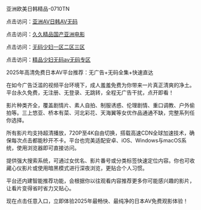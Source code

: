 亚洲欧美日韩精品-0710TN

点击访问：<a href="https://heiliaozj3tjd.pages.dev">亚洲AV日韩AV无码</a>

点击访问：<a href="https://heiliaoow5kzm.pages.dev">久久精品国产亚洲电影</a>

点击访问：<a href="https://heiliaoxwd5i8.pages.dev">无码少妇一区二区三区</a>

点击访问：<a href="https://heiliaoll4qsx.pages.dev">精品少妇无码av无码专区</a>

2025年高清免费日本AV平台推荐：无广告+无码全集+快速直达

在如今广告泛滥的视频平台环境下，成人羞羞免费为你带来一片真正清爽的净土。平台永久免费，无注册、无登录、无跳转，全程无广告干扰，点开即看！

影片种类齐全，覆盖剧情片、素人自拍、制服诱惑、伦理剧情、重口调教、户外偷拍等。三上悠亚、桥本有菜、河北彩花、天海翼等女优作品通通不缺，完整系列任你选择。

所有影片均支持超清播放，720P至4K自由切换，搭载高速CDN全球加速技术，确保每次点击都能秒开不卡。平台也完美适配安卓、iOS、Windows与macOS系统，使用浏览器即可直接访问。

提供强大搜索系统，可通过女优名、影片番号或分类标签快速定位内容。你也可收藏心仪影片或使用暗黑模式进行深夜浏览，更贴合个人习惯。

平台还内建智能推荐功能，会根据你以往观看内容推荐更多你可能感兴趣的影片，让看片变得省时省力又贴心。

现在点击任意入口，立即体验2025年最畅快、最纯净的日本AV免费观影体验！

<span style="display:none;">[Canonical link]  (  ）</span> 
